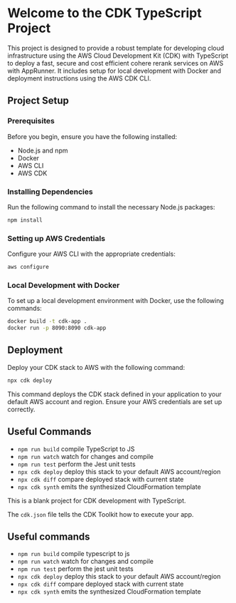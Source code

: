 # Welcome to the CDK TypeScript Project

This project is designed to provide a robust template for developing cloud infrastructure using the AWS Cloud Development Kit (CDK) with TypeScript to deploy a fast, secure and cost efficient cohere rerank services on AWS with AppRunner. It includes setup for local development with Docker and deployment instructions using the AWS CDK CLI.

## Project Setup

### Prerequisites

Before you begin, ensure you have the following installed:

- Node.js and npm
- Docker
- AWS CLI
- AWS CDK

### Installing Dependencies

Run the following command to install the necessary Node.js packages:

```bash
npm install
```

### Setting up AWS Credentials

Configure your AWS CLI with the appropriate credentials:

```bash
aws configure
```

### Local Development with Docker

To set up a local development environment with Docker, use the following commands:

```bash
docker build -t cdk-app .
docker run -p 8090:8090 cdk-app
```

## Deployment

Deploy your CDK stack to AWS with the following command:

```bash
npx cdk deploy
```

This command deploys the CDK stack defined in your application to your default AWS account and region. Ensure your AWS credentials are set up correctly.

## Useful Commands

- `npm run build`   compile TypeScript to JS
- `npm run watch`   watch for changes and compile
- `npm run test`    perform the Jest unit tests
- `npx cdk deploy`  deploy this stack to your default AWS account/region
- `npx cdk diff`    compare deployed stack with current state
- `npx cdk synth`   emits the synthesized CloudFormation template

This is a blank project for CDK development with TypeScript.

The `cdk.json` file tells the CDK Toolkit how to execute your app.

## Useful commands

* `npm run build`   compile typescript to js
* `npm run watch`   watch for changes and compile
* `npm run test`    perform the jest unit tests
* `npx cdk deploy`  deploy this stack to your default AWS account/region
* `npx cdk diff`    compare deployed stack with current state
* `npx cdk synth`   emits the synthesized CloudFormation template
